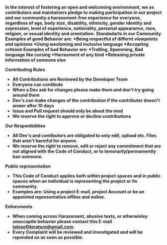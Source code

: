 **In the interest of fostering an open and welcoming environment, we as contributors and maintainers pledge to making participation in our project and our community a harassment-free experience for everyone, regardless of age, body size, disability, ethnicity, gender identity and expression, level of experience, nationality, personal appearance, race, religion, or sexual identity and orientation.**
<b />
<b />
**Standadarts in our Community**
Examples of good Behavior are: <b />
 *Being respectful of differnt viewpoints and opinions <b />
 *Using wecloming and inclusive language <b />
 *Accepting critsism <b />
 Examples of bad Behavior are: <b />
 *Trolling, Spamming, Bad language like cursing <b />
 *Harrasment of any kind <b />
 *Releasing private information of someone else <b />
  
**Contributing Rules** <b />
- All Contributions are Reviewed by the Developer Team
- Everyone can contibute
- When a Dev ask for changes please make them and don't try going around them
- Dev's can make changes of the contribution if the contributer doesn't anwer after 10 days
- Issus and Pull request should **only** be about the mod
- We reserve the right to approve or decline contributions
 
**Our Responibilities**
- All Dev's and contibutors are obligated to only edit, upload etc. Files that aren't harmful for anyone.
- We reserve the right to remove, edit or rejact any commitment that are not aligned with the Code of Conduct, or to temorarily/permamently ban someone.

**Public representation**
- This Code of Conduct applies both within project spaces and in public spaces when an individual is representing the project or its community.
- Examples are: Using a project E-mail, project Account or be an appointed representative offline and online.

**Enforcments**
- When coming across Harassment, abusive texts, or otherwisley uneccaptle behavior please contact this E-mail talesofliterature@gmail.com.
- Every Complaint will be reviewed and investigated and will be rsponded on as soon as possible.
